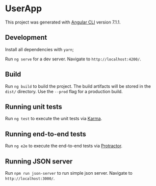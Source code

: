 # UserApp

This project was generated with [Angular CLI](https://github.com/angular/angular-cli) version 7.1.1.

## Development

Install all dependencies with `yarn`;

Run `ng serve` for a dev server. Navigate to `http://localhost:4200/`.

## Build

Run `ng build` to build the project. The build artifacts will be stored in the `dist/` directory. Use the `--prod` flag for a production build.

## Running unit tests

Run `ng test` to execute the unit tests via [Karma](https://karma-runner.github.io).

## Running end-to-end tests

Run `ng e2e` to execute the end-to-end tests via [Protractor](http://www.protractortest.org/).

## Running JSON server

Run `npm run json-server` to run simple json server. Navigate to `http://localhost:3000/`.
